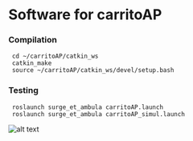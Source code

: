 # Software for carritoAP

### Compilation
```
 cd ~/carritoAP/catkin_ws
 catkin_make
 source ~/carritoAP/catkin_ws/devel/setup.bash
```

### Testing
```
 roslaunch surge_et_ambula carritoAP.launch 
 roslaunch surge_et_ambula carritoAP_simul.launch 
```
![alt text](http://github.com/levacarrillo/carritoAP/carritoAP.png)
